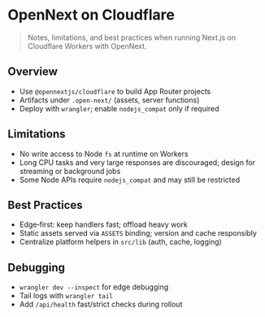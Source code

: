 ﻿# OpenNext on Cloudflare

> Notes, limitations, and best practices when running Next.js on Cloudflare Workers with OpenNext.

## Overview
- Use `@opennextjs/cloudflare` to build App Router projects
- Artifacts under `.open-next/` (assets, server functions)
- Deploy with `wrangler`; enable `nodejs_compat` only if required

## Limitations
- No write access to Node `fs` at runtime on Workers
- Long CPU tasks and very large responses are discouraged; design for streaming or background jobs
- Some Node APIs require `nodejs_compat` and may still be restricted

## Best Practices
- Edge‑first: keep handlers fast; offload heavy work
- Static assets served via `ASSETS` binding; version and cache responsibly
- Centralize platform helpers in `src/lib` (auth, cache, logging)

## Debugging
- `wrangler dev --inspect` for edge debugging
- Tail logs with `wrangler tail`
- Add `/api/health` fast/strict checks during rollout
